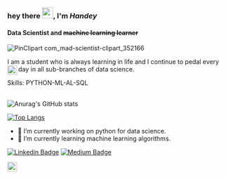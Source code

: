 ### hey there <img src="https://media.giphy.com/media/hvRJCLFzcasrR4ia7z/giphy.gif" width="25px">, I'm *Handey*
#### **Data Scientist** and ~~machine learning learner~~

![PinClipart com_mad-scientist-clipart_352166](https://user-images.githubusercontent.com/58116973/126015454-38ff3cf6-ce0e-4ab7-ad5a-7bc712ce3765.png)

I am a student who is always learning in life and I continue to pedal every day in all sub-branches of data science.
<a href="https://open.spotify.com/user/handeyofficial?si=i61SbXPRTmGOg5EMbEKgFQ&utm_source=copy-link&dl_branch=1&nd=1">
  <img align="left" alt="Abhishek's Spotify" width="22px" src="https://raw.githubusercontent.com/peterthehan/peterthehan/master/assets/spotify.svg" />
</a>

Skills: PYTHON-ML-AL-SQL
<br>
<br>

![Anurag's GitHub stats](https://github-readme-stats.vercel.app/api?username=thelcloud&show_icons=true&theme=radical)


[![Top Langs](https://github-readme-stats.vercel.app/api/top-langs/?username=thelcloud&layout=compact&theme=radical)](https://github.com/anuraghazra/github-readme-stats)


- 🔭 I’m currently working on python for data science. 
- 🌱 I’m currently learning machine learning algorithms. 

[![Linkedin Badge](https://img.shields.io/badge/-handey-blue?style=flat&logo=Linkedin&logoColor=white&link=https://https://www.linkedin.com/in/hande-k%C3%BC%C3%A7%C3%BCkbulut/)](https://www.linkedin.com/in/hande-k%C3%BC%C3%A7%C3%BCkbulut/)
[![Medium Badge](https://img.shields.io/badge/-@__handey-000000?style=flat&labelColor=000000&logo=Medium&link=https://handeyofficial.medium.com/)](https://handeyofficial.medium.com/)


<a href="https://open.spotify.com/user/handeyofficial?si=i61SbXPRTmGOg5EMbEKgFQ&utm_source=copy-link&dl_branch=1&nd=1">
  <img align="left" alt="Abhishek's Spotify" width="22px" src="https://raw.githubusercontent.com/peterthehan/peterthehan/master/assets/spotify.svg" />
</a>


